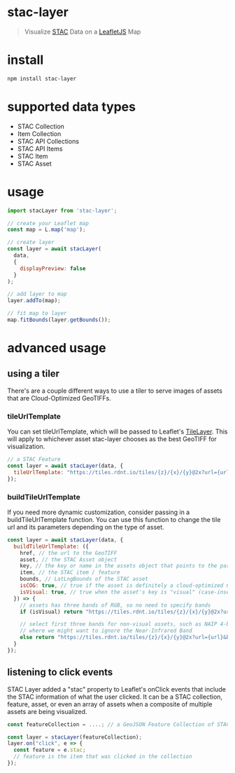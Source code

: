 # stac-layer
> Visualize [STAC](https://stacspec.org/) Data on a [LeafletJS](https://leafletjs.com/) Map

# install
```bash
npm install stac-layer
```

# supported data types
- STAC Collection
- Item Collection
- STAC API Collections
- STAC API Items
- STAC Item
- STAC Asset

# usage
```js
import stacLayer from 'stac-layer';

// create your Leaflet map
const map = L.map('map');

// create layer
const layer = await stacLayer(
  data,
  {
    displayPreview: false
  }
);

// add layer to map
layer.addTo(map);

// fit map to layer
map.fitBounds(layer.getBounds());
```

# advanced usage
## using a tiler
There's are a couple different ways to use a tiler to serve images of assets
that are Cloud-Optimized GeoTIFFs.
### tileUrlTemplate
You can set tileUrlTemplate, which will be passed to Leaflet's [TileLayer](https://leafletjs.com/reference-1.7.1.html#tilelayer).  This will apply to whichever asset stac-layer chooses as the best GeoTIFF for visualization.
```js
// a STAC Feature
const layer = await stacLayer(data, {
  tileUrlTemplate: "https://tiles.rdnt.io/tiles/{z}/{x}/{y}@2x?url={url}"
});
```
### buildTileUrlTemplate
If you need more dynamic customization, consider passing in a buildTileUrlTemplate function.
You can use this function to change the tile url and its parameters depending on the 
type of asset.
```js
const layer = await stacLayer(data, {
  buildTileUrlTemplate: ({
    href, // the url to the GeoTIFF
    asset, // the STAC Asset object
    key, // the key or name in the assets object that points to the particular asset
    item, // the STAC item / feature
    bounds, // LatLngBounds of the STAC asset
    isCOG: true, // true if the asset is definitely a cloud-optimized GeoTIFF
    isVisual: true, // true when the asset's key is "visual" (case-insensitive)
  }) => {
    // assets has three bands of RGB, so no need to specify bands
    if (isVisual) return "https://tiles.rdnt.io/tiles/{z}/{x}/{y}@2x?url={url}";

    // select first three bands for non-visual assets, such as NAIP 4-band imagery
    // where we might want to ignore the Near-Infrared Band
    else return "https://tiles.rdnt.io/tiles/{z}/{x}/{y}@2x?url={url}&bands=1,2,3"
  }
});
```

## listening to click events
STAC Layer added a "stac" property to Leaflet's onClick events that include the STAC information
of what the user clicked.  It can be a STAC collection, feature, asset, or even an array of assets
when a composite of multiple assets are being visualized.
```js
const featureCollection = ....; // a GeoJSON Feature Collection of STAC Features

const layer = stacLayer(featureCollection);
layer.on("click", e => {
  const feature = e.stac;
  // feature is the item that was clicked in the collection
});
```